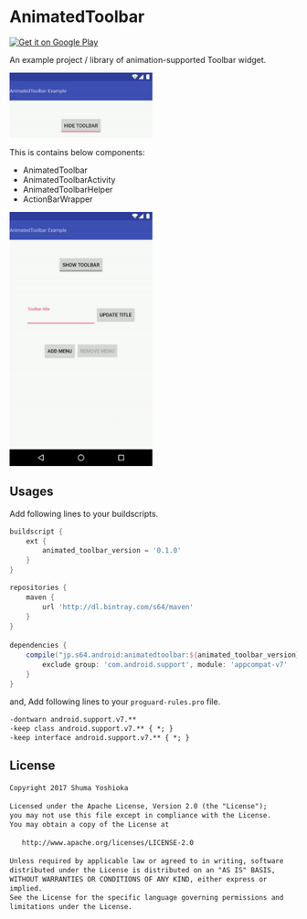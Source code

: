 # AnimatedToolbar

<a href='https://play.google.com/store/apps/details?id=jp.s64.android.animatedtoolbar.example&pcampaignid=MKT-Other-global-all-co-prtnr-py-PartBadge-Mar2515-1'><img alt='Get it on Google Play' src='https://play.google.com/intl/en_us/badges/images/generic/en_badge_web_generic.png' height="60" /></a>

An example project / library of animation-supported Toolbar widget.

<img src="assets/device-2017-07-30-095025.gif" width="250"/>

This is contains below components:

- AnimatedToolbar
- AnimatedToolbarActivity
- AnimatedToolbarHelper
- ActionBarWrapper

<img src="assets/device-2017-07-30-003837.gif" width="250" />

## Usages

Add following lines to your buildscripts.

```groovy
buildscript {
    ext {
        animated_toolbar_version = '0.1.0'
    }
}
```

```groovy
repositories {
    maven {
        url 'http://dl.bintray.com/s64/maven'
    }
}

dependencies {
    compile("jp.s64.android:animatedtoolbar:${animated_toolbar_version}") {
        exclude group: 'com.android.support', module: 'appcompat-v7'
    }
}
```

and, Add following lines to your `proguard-rules.pro` file.

```proguard
-dontwarn android.support.v7.**
-keep class android.support.v7.** { *; }
-keep interface android.support.v7.** { *; }
```

## License

```
Copyright 2017 Shuma Yoshioka

Licensed under the Apache License, Version 2.0 (the "License");
you may not use this file except in compliance with the License.
You may obtain a copy of the License at

   http://www.apache.org/licenses/LICENSE-2.0

Unless required by applicable law or agreed to in writing, software
distributed under the License is distributed on an "AS IS" BASIS,
WITHOUT WARRANTIES OR CONDITIONS OF ANY KIND, either express or implied.
See the License for the specific language governing permissions and
limitations under the License.
```
